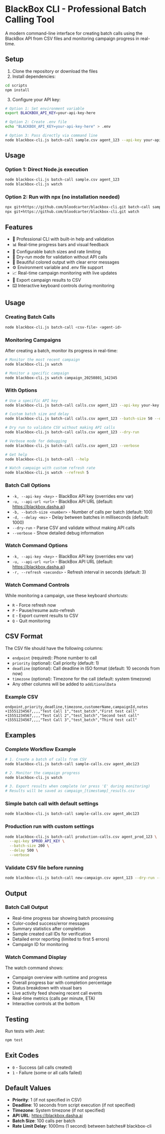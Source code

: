 # BlackBox CLI - Professional Batch Calling Tool

A modern command-line interface for creating batch calls using the BlackBox API from CSV files and monitoring campaign progress in real-time.

## Setup

1. Clone the repository or download the files
2. Install dependencies:
```bash
cd scripts
npm install
```

3. Configure your API key:
```bash
# Option 1: Set environment variable
export BLACKBOX_API_KEY=your-api-key-here

# Option 2: Create .env file
echo "BLACKBOX_API_KEY=your-api-key-here" > .env

# Option 3: Pass directly via command line
node blackbox-cli.js batch-call sample.csv agent_123 --api-key your-api-key-here
```

## Usage

### Option 1: Direct Node.js execution
```bash
node blackbox-cli.js batch-call sample.csv agent_123
node blackbox-cli.js watch
```

### Option 2: Run with npx (no installation needed)
```bash
npx git+https://github.com/bloodcarter/blackbox-cli.git batch-call sample.csv agent_123
npx git+https://github.com/bloodcarter/blackbox-cli.git watch
```

## Features

- 🚀 Professional CLI with built-in help and validation
- 📊 Real-time progress bars and visual feedback
- 🔧 Configurable batch sizes and rate limiting
- 🏃 Dry-run mode for validation without API calls
- 🎨 Beautiful colored output with clear error messages
- ⚙️ Environment variable and .env file support
- 📈 Real-time campaign monitoring with live updates
- 💾 Export campaign results to CSV
- ⌨️ Interactive keyboard controls during monitoring


## Usage

### Creating Batch Calls

```bash
node blackbox-cli.js batch-call <csv-file> <agent-id>
```

### Monitoring Campaigns

After creating a batch, monitor its progress in real-time:

```bash
# Monitor the most recent campaign
node blackbox-cli.js watch

# Monitor a specific campaign
node blackbox-cli.js watch campaign_20250801_142345
```

### With Options

```bash
# Use a specific API key
node blackbox-cli.js batch-call calls.csv agent_123 --api-key your-key

# Custom batch size and delay
node blackbox-cli.js batch-call calls.csv agent_123 --batch-size 50 --delay 2000

# Dry run to validate CSV without making API calls
node blackbox-cli.js batch-call calls.csv agent_123 --dry-run

# Verbose mode for debugging
node blackbox-cli.js batch-call calls.csv agent_123 --verbose

# Get help
node blackbox-cli.js batch-call --help

# Watch campaign with custom refresh rate
node blackbox-cli.js watch --refresh 5
```

### Batch Call Options

- `-k, --api-key <key>` - BlackBox API key (overrides env var)
- `-u, --api-url <url>` - BlackBox API URL (default: https://blackbox.dasha.ai)
- `-b, --batch-size <number>` - Number of calls per batch (default: 100)
- `-d, --delay <ms>` - Delay between batches in milliseconds (default: 1000)
- `--dry-run` - Parse CSV and validate without making API calls
- `--verbose` - Show detailed debug information

### Watch Command Options

- `-k, --api-key <key>` - BlackBox API key (overrides env var)
- `-u, --api-url <url>` - BlackBox API URL (default: https://blackbox.dasha.ai)
- `-r, --refresh <seconds>` - Refresh interval in seconds (default: 3)

### Watch Command Controls

While monitoring a campaign, use these keyboard shortcuts:
- `R` - Force refresh now
- `P` - Pause/resume auto-refresh
- `E` - Export current results to CSV
- `Q` - Quit monitoring

## CSV Format

The CSV file should have the following columns:
- `endpoint` (required): Phone number to call
- `priority` (optional): Call priority (default: 1)
- `deadline` (optional): Call deadline in ISO format (default: 10 seconds from now)
- `timezone` (optional): Timezone for the call (default: system timezone)
- Any other columns will be added to `additionalData`

### Example CSV

```csv
endpoint,priority,deadline,timezone,customerName,campaignId,notes
+15551234567,,,,"Test Call 1","test_batch","First test call"
+15551234567,,,,"Test Call 2","test_batch","Second test call"
+15551234567,,,,"Test Call 3","test_batch","Third test call"
```

## Examples

### Complete Workflow Example

```bash
# 1. Create a batch of calls from CSV
node blackbox-cli.js batch-call sample-calls.csv agent_abc123

# 2. Monitor the campaign progress
node blackbox-cli.js watch

# 3. Export results when complete (or press 'E' during monitoring)
# Results will be saved as campaign_[timestamp]_results.csv
```

### Simple batch call with default settings
```bash
node blackbox-cli.js batch-call sample-calls.csv agent_abc123
```

### Production run with custom settings
```bash
node blackbox-cli.js batch-call production-calls.csv agent_prod_123 \
  --api-key $PROD_API_KEY \
  --batch-size 200 \
  --delay 500 \
  --verbose
```

### Validate CSV file before running
```bash
node blackbox-cli.js batch-call new-campaign.csv agent_123 --dry-run --verbose
```

## Output

### Batch Call Output
- Real-time progress bar showing batch processing
- Color-coded success/error messages
- Summary statistics after completion
- Sample created call IDs for verification
- Detailed error reporting (limited to first 5 errors)
- Campaign ID for monitoring

### Watch Command Display
The watch command shows:
- Campaign overview with runtime and progress
- Overall progress bar with completion percentage
- Status breakdown with visual bars
- Live activity feed showing recent call events
- Real-time metrics (calls per minute, ETA)
- Interactive controls at the bottom

## Testing

Run tests with Jest:
```bash
npm test
```

## Exit Codes

- `0` - Success (all calls created)
- `1` - Failure (some or all calls failed)

## Default Values

- **Priority**: 1 (if not specified in CSV)
- **Deadline**: 10 seconds from script execution (if not specified)
- **Timezone**: System timezone (if not specified)
- **API URL**: https://blackbox.dasha.ai
- **Batch Size**: 100 calls per batch
- **Rate Limit Delay**: 1000ms (1 second) between batches# blackbox-cli
